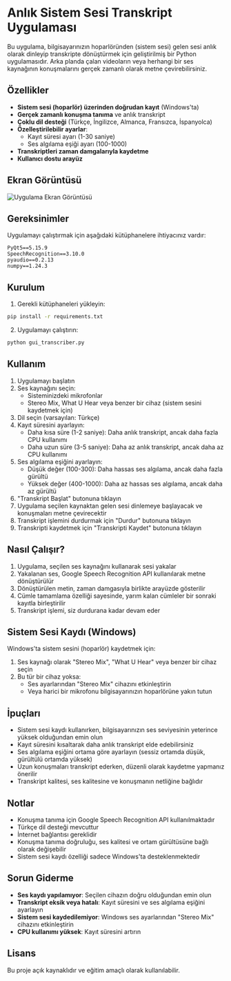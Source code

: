# Anlık Sistem Sesi Transkript Uygulaması

Bu uygulama, bilgisayarınızın hoparlöründen (sistem sesi) gelen sesi anlık olarak dinleyip transkripte dönüştürmek için geliştirilmiş bir Python uygulamasıdır. Arka planda çalan videoların veya herhangi bir ses kaynağının konuşmalarını gerçek zamanlı olarak metne çevirebilirsiniz.

## Özellikler

- **Sistem sesi (hoparlör) üzerinden doğrudan kayıt** (Windows'ta)
- **Gerçek zamanlı konuşma tanıma** ve anlık transkript
- **Çoklu dil desteği** (Türkçe, İngilizce, Almanca, Fransızca, İspanyolca)
- **Özelleştirilebilir ayarlar**:
  - Kayıt süresi ayarı (1-30 saniye)
  - Ses algılama eşiği ayarı (100-1000)
- **Transkriptleri zaman damgalarıyla kaydetme**
- **Kullanıcı dostu arayüz**

## Ekran Görüntüsü

![Uygulama Ekran Görüntüsü](screenshot.png)

## Gereksinimler

Uygulamayı çalıştırmak için aşağıdaki kütüphanelere ihtiyacınız vardır:

```
PyQt5==5.15.9
SpeechRecognition==3.10.0
pyaudio==0.2.13
numpy==1.24.3
```

## Kurulum

1. Gerekli kütüphaneleri yükleyin:

```bash
pip install -r requirements.txt
```

2. Uygulamayı çalıştırın:

```bash
python gui_transcriber.py
```

## Kullanım

1. Uygulamayı başlatın
2. Ses kaynağını seçin:
   - Sisteminizdeki mikrofonlar
   - Stereo Mix, What U Hear veya benzer bir cihaz (sistem sesini kaydetmek için)
3. Dil seçin (varsayılan: Türkçe)
4. Kayıt süresini ayarlayın:
   - Daha kısa süre (1-2 saniye): Daha anlık transkript, ancak daha fazla CPU kullanımı
   - Daha uzun süre (3-5 saniye): Daha az anlık transkript, ancak daha az CPU kullanımı
5. Ses algılama eşiğini ayarlayın:
   - Düşük değer (100-300): Daha hassas ses algılama, ancak daha fazla gürültü
   - Yüksek değer (400-1000): Daha az hassas ses algılama, ancak daha az gürültü
6. "Transkript Başlat" butonuna tıklayın
7. Uygulama seçilen kaynaktan gelen sesi dinlemeye başlayacak ve konuşmaları metne çevirecektir
8. Transkript işlemini durdurmak için "Durdur" butonuna tıklayın
9. Transkripti kaydetmek için "Transkripti Kaydet" butonuna tıklayın

## Nasıl Çalışır?

1. Uygulama, seçilen ses kaynağını kullanarak sesi yakalar
2. Yakalanan ses, Google Speech Recognition API kullanılarak metne dönüştürülür
3. Dönüştürülen metin, zaman damgasıyla birlikte arayüzde gösterilir
4. Cümle tamamlama özelliği sayesinde, yarım kalan cümleler bir sonraki kayıtla birleştirilir
5. Transkript işlemi, siz durdurana kadar devam eder

## Sistem Sesi Kaydı (Windows)

Windows'ta sistem sesini (hoparlör) kaydetmek için:

1. Ses kaynağı olarak "Stereo Mix", "What U Hear" veya benzer bir cihaz seçin
2. Bu tür bir cihaz yoksa:
   - Ses ayarlarından "Stereo Mix" cihazını etkinleştirin
   - Veya harici bir mikrofonu bilgisayarınızın hoparlörüne yakın tutun

## İpuçları

- Sistem sesi kaydı kullanırken, bilgisayarınızın ses seviyesinin yeterince yüksek olduğundan emin olun
- Kayıt süresini kısaltarak daha anlık transkript elde edebilirsiniz
- Ses algılama eşiğini ortama göre ayarlayın (sessiz ortamda düşük, gürültülü ortamda yüksek)
- Uzun konuşmaları transkript ederken, düzenli olarak kaydetme yapmanız önerilir
- Transkript kalitesi, ses kalitesine ve konuşmanın netliğine bağlıdır

## Notlar

- Konuşma tanıma için Google Speech Recognition API kullanılmaktadır
- Türkçe dil desteği mevcuttur
- İnternet bağlantısı gereklidir
- Konuşma tanıma doğruluğu, ses kalitesi ve ortam gürültüsüne bağlı olarak değişebilir
- Sistem sesi kaydı özelliği sadece Windows'ta desteklenmektedir

## Sorun Giderme

- **Ses kaydı yapılamıyor**: Seçilen cihazın doğru olduğundan emin olun
- **Transkript eksik veya hatalı**: Kayıt süresini ve ses algılama eşiğini ayarlayın
- **Sistem sesi kaydedilemiyor**: Windows ses ayarlarından "Stereo Mix" cihazını etkinleştirin
- **CPU kullanımı yüksek**: Kayıt süresini artırın

## Lisans

Bu proje açık kaynaklıdır ve eğitim amaçlı olarak kullanılabilir. 